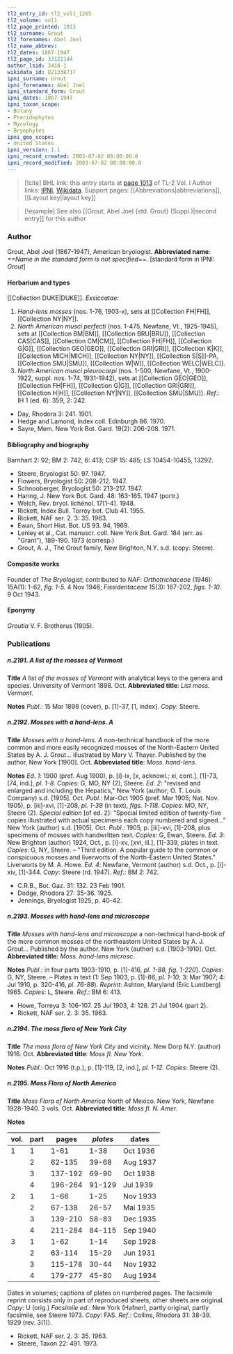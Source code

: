 ```yaml
---
tl2_entry_id: tl2_vol1_1265
tl2_volume: vol1
tl2_page_printed: 1013
tl2_surname: Grout
tl2_forenames: Abel Joel
tl2_name_abbrev: 
tl2_dates: 1867-1947
tl2_page_id: 33121144
author_lsid: 3418-1
wikidata_id: Q21338717
ipni_surname: Grout
ipni_forenames: Abel Joel
ipni_standard_form: Grout
ipni_dates: 1867-1947
ipni_taxon_scope: 
- Botany
- Pteridophytes
- Mycology
- Bryophytes
ipni_geo_scope: 
- United States
ipni_version: 1.1
ipni_record_created: 2003-07-02 00:00:00.0
ipni_record_modified: 2003-07-02 00:00:00.0
---
```


> [!cite] BHL link: this entry starts at [page 1013](https://www.biodiversitylibrary.org/page/33121144) of TL-2 Vol. I
> Author links: [IPNI](https://www.ipni.org/a/3418-1), [Wikidata](https://www.wikidata.org/wiki/Q21338717). Support pages: [[Abbreviations|abbreviations]], [[Layout key|layout key]]

> [!example] See also [[Grout, Abel Joel {std. Grout} (Suppl.)|second entry]] for this author

### Author

Grout, Abel Joel (1867-1947), American bryologist. 
**Abbreviated name**: *==Name in the standard form is not specified==.* \[standard form in IPNI: *Grout*\]

#### Herbarium and types

[[Collection DUKE|DUKE]].
*Exsiccatae*:
1. *Hand-lens mosses* (nos. 1-76, 1903-x), sets at [[Collection FH|FH]], [[Collection NY|NY]].
2. *North American musci perfecti* (nos. 1-475, Newfane, Vt., 1925-1945), sets at [[Collection BM|BM]], [[Collection BRU|BRU]], [[Collection CAS|CAS]], [[Collection CM|CM]], [[Collection FH|FH]], [[Collection G|G]], [[Collection GEO|GEO]], [[Collection GRI|GRI]], [[Collection K|K]], [[Collection MICH|MICH]], [[Collection NY|NY]], [[Collection S|S]]-PA, [[Collection SMU|SMU]], [[Collection W|W]], [[Collection WELC|WELC]].
3. *North American musci pleurocarpi* (nos. 1-500, Newfane, Vt., 1900-1922, suppl. nos. 1-74, 1931-1942), sets at [[Collection GEO|GEO]], [[Collection FH|FH]], [[Collection G|G]], [[Collection GRI|GRI]], [[Collection H|H]], [[Collection NY|NY]], [[Collection SMU|SMU]].
*Ref*.: IH 1 (ed. 6): 359, 2: 242.
- Day, Rhodora 3: 241. 1901.
- Hedge and Lamond, Index coll. Edinburgh 86. 1970.
- Sayre, Mem. New York Bot. Gard. 19(2): 206-208. 1971.

#### Bibliography and biography

Barnhart 2: 92; BM 2: 742, 6: 413; CSP 15: 485; LS 10454-10455, 13292.
- Steere, Bryologist 50: 97. 1947.
- Flowers, Bryologist 50: 208-212. 1947.
- Schnooberger, Bryologist 50: 213-217. 1947.
- Haring, J. New York Bot. Gard. 48: 163-165. 1947 (portr.)
- Welch, Rev. bryol. lichénol. 17(1-4). 1948.
- Rickett, Index Bull. Torrey bot. Club 41. 1955.
- Rickett, NAF ser. 2. 3: 35. 1963.
- Ewan, Short Hist. Bot. US 93. 94, 1969.
- Lenley et al., Cat. manuscr. coll. New York Bot. Gard. 184 (err. as "Grant"), 189-190. 1973 (corresp.)
- Grout, A. J., The Grout family, New Brighton, N.Y. s.d. (copy: Steere).

#### Composite works

Founder of *The Bryologist*; contributed to *NAF*: *Orthotrichaceae* (1946): 15A(1): 1-62, *fig. 1-5.* 4 Nov 1946; *Fissidentaceae* 15(3): 167-202, *figs. 1-10.* 9 Oct 1943.

#### Eponymy

*Groutia* V. F. Brotherus (1905).

### Publications

##### n.2191. A list of the mosses of Vermont

**Title**
*A list of the mosses of Vermont* with analytical keys to the genera and species. University of Vermont 1898. Oct.
**Abbreviated title**: *List moss. Vermont*.

**Notes**
*Publ*.: 15 Mar 1898 (cover), p. \[1\]-37, \[1, index\]. *Copy*: Steere.

##### n.2192. Mosses with a hand-lens. A

**Title**
*Mosses with a hand-lens. A* non-technical handbook of the more common and more easily recognized mosses of the North-Eastern United States by A. J. Grout... illustrated by Mary V. Thayer. Published by the author, New York \[1900\]. Oct.
**Abbreviated title**: *Moss. hand-lens*.

**Notes**
*Ed. 1*: 1900 (pref. Aug 1900), p. \[i\]-ix, \[x, acknowl.; xi, cont.\], \[1\]-73, \[74, ind.\], *pl. 1-8.*
*Copies*: G, MO, NY (2), Steere.
*Ed. 2*: "revised and enlarged and including the Hepatics," New York (author; O. T. Louis Company) s.d. \[1905\]. Oct. *Publ*.: Mar-Oct 1905 (pref. Mar 1905; Nat. Nov. 1905), p. \[iii\]-xvi, \[1\]-208, *pl. 1-39* (in text), *flgs. 1-118. Copies*: MO, NY, Steere (2).
*Special edition* \[of ed. 2\]: "Special limited edition of twenty-five copies illustrated with actual specimens each copy numbered and signed..." New York (author) s.d. \[1905\]. Oct. *Publ*.: 1905, p. \[iii\]-xvi, \[1\]-208, plus specimens of mosses with handwritten text.
*Copies*: G, Ewan, Steere.
*Ed. 3*: New Brighton (author) 1924, Oct., p. \[i\]-xv, \[xvi, ill.\], \[1\]-339, plates in text.
*Copies*: G, NY, Steere. – "Third edition. A popular guide to the common or conspicuous mosses and liverworts of the North-Eastern United States." Liverworts by M. A. Howe.
*Ed. 4*: Newfane, Vermont (author) s.d. Oct., p. \[i\]-xiv, \[1\]-344. *Copy*: Steere (rd. 1947).
*Ref*.: BM 2: 742.
- C.R.B., Bot. Gaz. 31: 132. 23 Feb 1901.
- Dodge, Rhodora 27: 35-36. 1925.
- Jennings, Bryologist 1925, p. 40-42.

##### n.2193. Mosses with hand-lens and microscope

**Title**
*Mosses with hand-lens and microscope* a non-technical hand-book of the more common mosses of the northeastern United States by A. J. Grout... Published by the author. New York (author) s.d. \[1903-1910\]. Oct.
**Abbreviated title**: *Moss. hand-lens microsc.*

**Notes**
*Publ*.: in four parts 1903-1910, p. \[1\]-416, *pl. 1-88, fig. 1-220*\]. *Copies*: G, NY, Steere. – Plates in text (1: Sep 1903, p. \[1\]-86, *pl. 1-10*; 3: Mar 1907; 4: Jul 1910, p. 320-416, *pl. 76-88*).
*Reprint*: Ashton, Maryland (Eric Lundberg) 1965. *Copies*: L, Steere.
*Ref*.: BM 6: 413.
- Howe, Torreya 3: 106-107. 25 Jul 1903, 4: 128. 21 Jul 1904 (part 2).
- Rickett, NAF ser. 2. 3: 35. 1963.

##### n.2194. The moss flora of New York City

**Title**
*The moss flora of New York City* and vicinity. New Dorp N.Y. (author) 1916. Oct.
**Abbreviated title**: *Moss fl. New York*.

**Notes**
*Publ*.: Oct 1916 (t.p.), p. \[1\]-119, \[2, ind.\], *pl. 1-12. Copies*: Steere (2).

##### n.2195. Moss Flora of North America

**Title**
*Moss Flora of North America* North of Mexico. New York, Newfane 1928-1940. 3 vols. Oct.
**Abbreviated title**: *Moss fl. N. Amer.*

**Notes**

|vol.	|part	|pages	|*plates*	|dates|
|---	|---	|---	|---	|---	|
|1	|1	|1-61	|1-38	|Oct 1936|
|	|2	|62-135	|39-68	|Aug 1937|
|	|3	|137-192	|69-90	|Oct 1938|
|	|4	|196-264	|91-129	|Jul 1939|
|2	|1	|1-66	|1-25	|Nov 1933|
|	|2	|67-138	|26-57	|Mai 1935|
|	|3	|139-210	|58-83	|Dec 1935|
|	|4	|211-284	|84-115	|Sep 1940|
|3	|1	|1-62	|1-14	|Sep 1928|
|	|2	|63-114	|15-29	|Jun 1931|
|	|3	|115-178	|30-44	|Nov 1932|
|	|4	|179-277	|45-80	|Aug 1934|

Dates in volumes; captions of plates on numbered pages. The facsimile reprint consists only in part of reproduced sheets, other sheets are original. *Copy*: U (orig.) *Facsimile ed*.: New York (Hafner), partly original, partly facsimile, see Steere 1973. *Copy*: FAS.
*Ref*.: Collins, Rhodora 31: 38-39. 1929 (rev. 3(1)).
- Rickett, NAF ser. 2. 3: 35. 1963.
- Steere, Taxon 22: 491. 1973.

